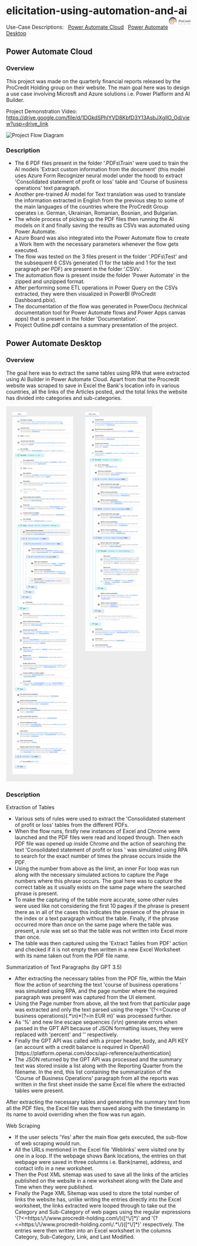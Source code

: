 # elicitation-using-automation-and-ai <img src='./Power_Automate_Cloud/Documentation/1200px-ProCredit_Holding_logo.png' width="12%" alt="Company logo" align="right"> 
Use-Case Descriptions: &nbsp;&nbsp;<a href="#PACLoud">Power Automate Cloud</a> &nbsp;&nbsp;<a href="#PADesktop">Power Automate Desktop</a>
## Power Automate Cloud
### Overview
This project was made on the quarterly financial reports released by the ProCredit Holding group on their website.
The main goal here was to design a use case involving Microsft and Azure solutions i.e. Power Platform and AI Builder.

Project Demonstration Video: https://drive.google.com/file/d/1DGkdSPhIYVD8KbfD3Y13AsbJXgIlO_Od/view?usp=drive_link

<img src='./Power_Automate_Cloud/Documentation/flow-detailed.svg' alt="Project Flow Diagram">

### <a id="PACLoud">Description</a>
<ul>
<li>The 6 PDF files present in the folder '.PDFs\Train' were used to train the AI models 'Extract custom information from the document' (this model uses Azure Form Recognizer neural model under the hood) to extract 'Consolidated statement of profit or loss' table and 'Course of business operations' text paragraph.</li>
  <li>Another pre-trained AI model for Text translation was used to translate the information extracted in English from the previous step to some of the main languages of the countries where the ProCredit Group operates i.e. German, Ukrainian, Romanian, Bosnian, and Bulgarian.</li>
  <li>The whole process of picking up the PDF files then running the AI models on it and finally saving the results as CSVs was automated using Power Automate.</li>
  <li>Azure Board was also integrated into the Power Automate flow to create a Work Item with the necessary parameters whenever the flow gets executed.</li>
  <li>The flow was tested on the 3 files present in the folder '.PDFs\Test' and the subsequent 6 CSVs generated (1 for the table and 1 for the text paragraph per PDF) are present in the folder '.CSVs'.</li>
  <li>The automation flow is present inside the folder 'Power Automate' in the zipped and unzipped format.</li>
  <li>After performing some ETL operations in Power Query on the CSVs extracted, they were then visualized in PowerBI (ProCredit Dashboard.pbix).</li>
  <li>The documentation of the flow was generated in PowerDocu (technical documentation tool for Power Automate flows and Power Apps canvas apps) that is present in the folder 'Documentation'.</li>
  <li>Project Outline.pdf contains a summary presentation of the project.</li>
</ul>

## Power Automate Desktop
### Overview
<p>The goal here was to extract the same tables using RPA that were extracted using AI Builder in Power Automate Cloud. Apart from that the Procredit website was scraped to save in Excel the Bank's location info in various countries, all the links of the Articles posted, and the total links the website has divided into categories and sub-categories.</p>
<img src='./Power_Automate_Desktop/Flow.png' alt="PA_Desktop Flows Image">

### <a id="PADesktop">Description</a>
<p>Extraction of Tables</p>
<ul>
<li>Various sets of rules were used to extract the 'Consolidated statement of profit or loss' tables from the different PDFs.</li>
<li>When the flow runs, firstly new instances of Excel and Chrome were launched and the PDF files were read and looped through. Then each PDF file was opened up inside Chrome and the action of searching the text 'Consolidated statement of profit or loss ' was simulated using RPA to search for the exact number of times the phrase occurs inside the PDF.</li>
<li>Using the number from above as the limit, an inner For loop was run along with the necessary simulated actions to capture the Page numbers where this phrase occurs. The goal here was to capture the correct table as it usually exists on the same page where the searched phrase is present.</li>
<li>To make the capturing of the table more accurate, some other rules were used like not considering the first 10 pages if the phrase is present there as in all of the cases this indicates the presence of the phrase in the index or a text paragraph without the table. Finally, if the phrase occurred more than once on the same page where the table was present, a rule was set so that the table was not written into Excel more than once.</li>
<li>The table was then captured using the 'Extract Tables from PDF' action and checked if it is not empty then written in a new Excel Worksheet with its name taken out from the PDF file name. </li>
</ul>

<p>Summarization of Text Paragraphs (by GPT 3.5)</p>
<ul>
<li>After extracting the necessary tables from the PDF file, within the Main flow the action of searching the text 'course of business operations ' was simulated using RPA, and the page number where the required paragraph was present was captured from the UI element.</li>
<li>Using the Page number from above, all the text from that particular page was extracted and only the text parsed using the regex '(?<=Course of business operations)(.*\n)*(?=in EUR m)' was processed further.</li>
<li>As '%' and new line escape sequences (\r\n) generate errors when passed in the GPT API because of JSON formatting issues, they were replaced with 'percent' and '' respectively.</li>
<li>Finally the GPT API was called with a proper header, body, and API KEY (an account with a credit balance is required in OpenAI) [https://platform.openai.com/docs/api-reference/authentication]</li>
<li>The JSON returned by the GPT API was processed and the summary text was stored inside a list along with the Reporting Quarter from the filename. In the end, this list containing the summarization of the 'Course of Business Operations' paragraph from all the reports was written in the first sheet inside the same Excel file where the extracted tables were present.</li>
</ul>

<p>After extracting the necessary tables and generating the summary text from all the PDF files, the Excel file was then saved along with the timestamp in its name to avoid overriding when the flow was run again.</p>

<p>Web Scraping</p>
<ul>
<li> If the user selects 'Yes' after the main flow gets executed, the sub-flow of web scraping would run.</li>
<li> All the URLs mentioned in the Excel file 'Weblinks' were visited one by one in a loop. If the webpage shows Bank locations, the entries on that webpage were saved in three columns i.e. Bank(name), address, and contact info in a new worksheet.</li>
<li> Then the Post XML sitemap was used to save all the links of the articles published on the website in a new worksheet along with the Date and Time when they were published.</li>
<li> Finally the Page XML Sitemap was used to store the total number of links the website has, unlike writing the entries directly into the Excel worksheet, the links extracted were looped through to take out the Category and Sub-Category of web pages using the regular expressions '(?<=https:\/\/www.procredit-holding.com\/)([^\/]*)' and '(?<=https:\/\/www.procredit-holding.com\/.*\/)([^\/]*)' respectively. The entries were then written into an Excel worksheet in the columns Category, Sub-Category, Link, and Last Modified.</li>
</ul>
